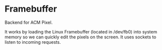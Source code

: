 # Framebuffer
Backend for ACM Pixel.

It works by loading the Linux Framebuffer (located in /dev/fb0) into system memory so we can quickly edit the pixels on the screen.
It uses sockets to listen to incoming requests. 
